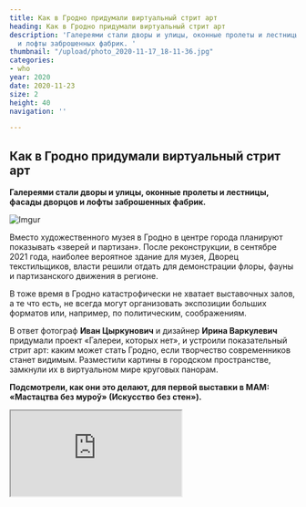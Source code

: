 ```yaml
---
title: Как в Гродно придумали виртуальный стрит арт
heading: Как в Гродно придумали виртуальный стрит арт
description: 'Галереями стали дворы и улицы, оконные пролеты и лестницы, фасады дворцов
  и лофты заброшенных фабрик. '
thumbnail: "/upload/photo_2020-11-17_18-11-36.jpg"
categories:
- who
year: 2020
date: 2020-11-23
size: 2
height: 40
navigation: ''

---
```

## **Как в Гродно придумали виртуальный стрит арт**

**Галереями стали дворы и улицы, оконные пролеты и лестницы, фасады дворцов и лофты заброшенных фабрик.**

![Imgur](https://i.imgur.com/1uvxrOC.jpg)

Вместо художественного музея в Гродно в центре города планируют показывать «зверей и партизан». После реконструкции, в сентябре 2021 года, наиболее вероятное здание для музея, Дворец текстильщиков, власти решили отдать для демонстрации флоры, фауны и партизанского движения в регионе. 

В тоже время в Гродно катастрофически не хватает выставочных залов, а те что есть, не всегда могут организовать экспозиции больших форматов или, например, по политическим, соображениям. 

В ответ фотограф **Иван Цыркунович** и дизайнер **Ирина Варкулевич** придумали проект «Галереи, которых нет», и устроили показательный стрит арт: каким может стать Гродно, если творчество современников станет видимым. Разместили картины в городском пространстве, замкнули их в виртуальном мире круговых панорам.

**Подсмотрели, как они это делают, для первой выставки в МАМ:  «Мастацтва без муроў» (Искусство без стен»).**

<iframe class="youtube" src="https://www.youtube.com/watch?v=1YiMR14fiAY">
  
Выбрать место для съемки очень непросто, например, _«Можно годами искать точку, чтобы было пять торцов. В конце концов Иван такую нашел»,_ - говорит Ирина.  Для МАМ приземлили на Фолюше картины литовского художника **Юстаса Ягминаса**. 

![Imgur](https://i.imgur.com/KXhN80i.jpg)
  
Найти точку для удачной панорамы, монтаж – это важный этап, но не последний. Дальше включается Ирина, её видение, какие работы впишутся в конкретный интерьер или экстерьер.

Так камерная **Виктория Ильина** просто всегда была в маленьком дворике в старом городе. 

![Imgur](https://i.imgur.com/Vw19Qpt.jpg)
  
Экзистенциальные абстракции **Александра Балдакова** «ушли» в недостроенный цех.
  
![Imgur](https://i.imgur.com/3nNF1eR.jpg)

Мистическая **Наталья Ляпкина** – вписалась в декаданс заброшенного дворца в Жемыславле.
  
![Imgur](https://i.imgur.com/mj8HJD4.jpg)
  
Девушки **Александра Сильвановича** гуляют в центре по Социалистической.
  
![Imgur](https://i.imgur.com/SI7ysCx.jpg)
  
**Инна МАКСИМЧИК**

mamgrodno@gmail.com

**Фото:** _Иван Цыркунович_
